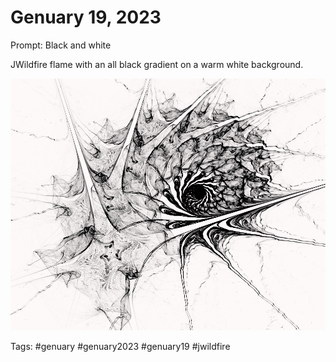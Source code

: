 # Genuary 19, 2023
Prompt: Black and white

JWildfire flame with an all black gradient on a warm white background.

![](gen19.png)

Tags: #genuary #genuary2023 #genuary19 #jwildfire